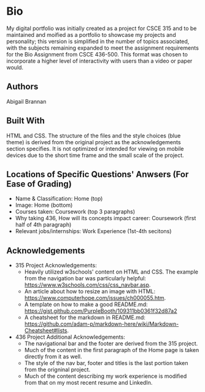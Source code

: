 # Bio
My digital portfolio was initially created as a project for CSCE 315 and to be maintained and moified as a portfolio to showcase my projects and personality; 
this version is simplified in the number of topics associated, with the subjects remaining expanded to meet the assignment requirements for the Bio 
Assignment from CSCE 436-500. This format was chosen to incorporate a higher level of interactivity with users than a video or paper would.

## Authors
Abigail Brannan

## Built With
HTML and CSS. The structure of the files and the style choices (blue theme) is derived from the original project as the acknowledgements section specifies.
It is not optimized or intended for viewing on mobile devices due to the short time frame and the small scale of the project.

## Locations of Specific Questions' Anwsers (For Ease of Grading)
- Name & Classification: Home (top)
- Image: Home (bottom)
- Courses taken: Coursework (top 3 paragraphs)
- Why taking 436, How will its concepts impact career: Coursework (first half of 4th paragraph)
- Relevant jobs/internships: Work Experience (1st-4th secitons)

## Acknowledgements
- 315 Project Acknowledgements:
    - Heavily utilized w3schools' content on HTML and CSS. The example from the navigation bar was particularly helpful: https://www.w3schools.com/css/css_navbar.asp.
    - An article about how to resize an image with HTML: https://www.computerhope.com/issues/ch000055.htm.
    - A template on how to make a good README.md: https://gist.github.com/PurpleBooth/109311bb0361f32d87a2
    - A cheatsheet for the markdown in README.md: https://github.com/adam-p/markdown-here/wiki/Markdown-Cheatsheet#lists.
- 436 Project Additional Acknowledgements:
    - The navigational bar and the footer are derived from the 315 project.
    - Much of the content in the first paragraph of the Home page is taken directly from it as well.
    - The style of the nav bar, footer and titles is the last portion taken from the origninal project.
    - Much of the content describing my work experience is modified from that on my most recent resume and LinkedIn. 